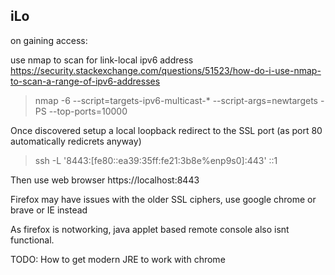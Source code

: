 

iLo
---
on gaining access:

use nmap to scan for link-local ipv6 address
https://security.stackexchange.com/questions/51523/how-do-i-use-nmap-to-scan-a-range-of-ipv6-addresses

> nmap -6 --script=targets-ipv6-multicast-* --script-args=newtargets -PS --top-ports=10000

Once discovered setup a local loopback redirect to the SSL port (as port 80 automatically redicrets anyway)
 
> ssh -L '8443:[fe80::ea39:35ff:fe21:3b8e%enp9s0]:443' ::1

Then use web browser https://localhost:8443

Firefox may have issues with the older SSL ciphers, use google chrome or brave or IE instead

As firefox is notworking, java applet based remote console also isnt functional.


TODO: How to get modern JRE to work with chrome

